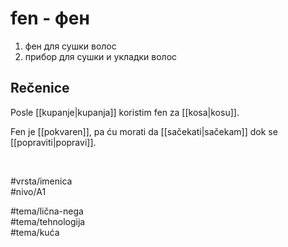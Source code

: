# fen - фен

1. фен для сушки волос  
2. прибор для сушки и укладки волос

## Rečenice

Posle [[kupanje|kupanja]] koristim fen za [[kosa|kosu]].

Fen je [[pokvaren]], pa ću morati da [[sačekati|sačekam]] dok se [[popraviti|popravi]].

<br>

#vrsta/imenica  
#nivo/A1  

#tema/lična-nega  
#tema/tehnologija  
#tema/kuća  
